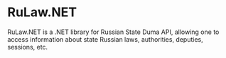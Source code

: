 RuLaw.NET
=========

RuLaw.NET is a .NET library for Russian State Duma API, allowing one to access information about state Russian laws, authorities, deputies, sessions, etc.
